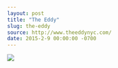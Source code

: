 ```yaml
---
layout: post
title: "The Eddy"
slug: the-eddy
source: http://www.theeddynyc.com/
date: 2015-2-9 00:00:00 -0700
---
```


<img src="{{ site.url }}/assets/img/screenshots/the-eddy.jpg">
